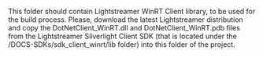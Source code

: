 This folder should contain Lightstreamer WinRT Client library, to be used for the build process.
Please, download the latest Lightstreamer distribution and copy the DotNetClient_WinRT.dll and DotNetClient_WinRT.pdb files from the Lightstreamer Silverlight Client SDK (that is located under the /DOCS-SDKs/sdk_client_winrt/lib folder) into this folder of the project.